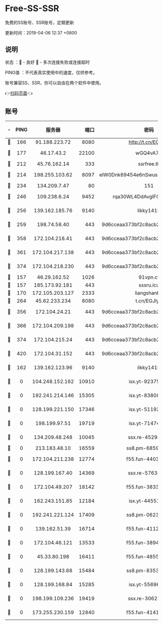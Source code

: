 # Free-SS-SSR

免费的SS账号、SSR账号，定期更新

更新时间：2019-04-06 12:37 +0800

## 说明

状态     ：🙂 - 良好 🙁 - 多次连接失败或连接超时

PING值   ：不代表真实使用中的速度，仅供参考。

账号兼容SS、SSR，你可以自由在两个软件中使用。

👉[扫码页面](https://liesauer.github.io/Free-SS-SSR/)👈

## 账号

|-|PING|服务器|端口|密码|加密方式|区域|
|:----:|:----:|:-----:|-----:|:----:|:----:|:----:|
|🙂|166|91.188.223.72|8080|http://t.cn/EGJIyrl|rc4-md5|RU|
|🙂|177|46.17.43.2|22100|wGQ4vA7D|aes-256-gcm|RU|
|🙂|212|45.76.162.14|333|ssrfree.tk|rc4|SG|
|🙂|214|198.255.103.62|8097|eIW0Dnk69454e6nSwuspv9DmS201tQ0D|aes-256-cfb|US|
|🙂|234|134.209.7.47|80|151|chacha20|US|
|🙂|246|109.238.6.24|9452|rqa30WL4DdAvgIFG6Fs3znzTa|aes-256-cfb|FR|
|🙂|256|139.162.185.76|9140|likky1415|aes-256-cfb|DE|
|🙂|259|198.74.58.40|443|9d6cceaa373bf2c8acb22e60b6a58be6|aes-256-cfb|US|
|🙂|358|172.104.218.41|443|9d6cceaa373bf2c8acb22e60b6a58be6|aes-256-cfb|US|
|🙂|361|172.104.217.138|443|9d6cceaa373bf2c8acb22e60b6a58be6|aes-256-cfb|US|
|🙂|374|172.104.218.230|443|9d6cceaa373bf2c8acb22e60b6a58be6|aes-256-cfb|US|
|🙂|157|46.29.162.52|1026|91vpn.cf|rc4-md5|RU|
|🙂|157|185.173.92.181|443|sssru.icu|rc4-md5|RU|
|🙂|170|172.105.203.127|2333|liangshanbo|chacha20|JP|
|🙂|264|45.62.233.234|8080|t.cn/EGJIyrl|rc4-md5|CA|
|🙂|356|172.104.24.21|443|9d6cceaa373bf2c8acb22e60b6a58be6|aes-256-cfb|US|
|🙂|366|172.104.209.198|443|9d6cceaa373bf2c8acb22e60b6a58be6|aes-256-cfb|US|
|🙂|374|172.104.215.24|443|9d6cceaa373bf2c8acb22e60b6a58be6|aes-256-cfb|US|
|🙂|420|172.104.31.152|443|9d6cceaa373bf2c8acb22e60b6a58be6|aes-256-cfb|US|
|🙁|162|139.162.123.96|9140|likky1415|aes-256-cfb|JP|
|🙁|0|104.248.152.162|10910|isx.yt-92375658|aes-256-cfb|SG|
|🙁|0|192.241.214.146|15305|isx.yt-83808561|aes-256-cfb|US|
|🙁|0|128.199.221.150|17346|isx.yt-51192265|aes-256-cfb|SG|
|🙁|0|198.199.97.51|19719|isx.yt-71474069|aes-256-cfb|US|
|🙁|0|134.209.48.248|10045|ssx.re-45293607|aes-256-cfb|US|
|🙁|0|213.183.48.10|16559|ss8.pm-68592266|rc4-md5|RU|
|🙁|0|172.104.211.238|12774|f55.fun-44032387|aes-256-cfb|US|
|🙁|0|128.199.167.40|14369|ssx.re-57633451|aes-256-cfb|SG|
|🙁|0|172.104.49.207|18142|f55.fun-38335562|aes-256-cfb|SG|
|🙁|0|162.243.151.85|12184|isx.yt-44551935|aes-256-cfb|US|
|🙁|0|192.241.221.124|17409|ss8.pm-06236713|aes-256-cfb|US|
|🙁|0|139.162.51.39|16714|f55.fun-41127921|aes-256-cfb|SG|
|🙁|0|172.104.46.121|13533|f55.fun-38943433|aes-256-cfb|SG|
|🙁|0|45.33.80.198|16411|f55.fun-48556227|aes-256-cfb|US|
|🙁|0|128.199.143.68|15484|ss8.pm-83534389|aes-256-cfb|SG|
|🙁|0|128.199.168.84|15285|isx.yt-55696582|aes-256-cfb|SG|
|🙁|0|198.199.109.236|19419|ssx.re-30622705|aes-256-cfb|US|
|🙁|0|173.255.230.159|12840|f55.fun-41413045|aes-256-cfb|US|
